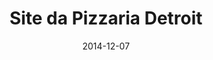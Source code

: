 ---
path: "/projeto/site-pizzariadetroit.com.br"
category: ["Clientes"]
title: "Site da Pizzaria Detroit"
date: 2014-12-07
online: false
opensource: false
repo: "#"
image: "./pizzariadetroit.png"
url: "#"
description: "Website institucional da Pizzaria Detroit, desenhado no Photoshop e desenvolvido com o CMS WordPress."
tags: [ "photoshop", "wordpress", "institucional", "responsive" ]
---